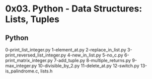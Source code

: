 # 0x03. Python - Data Structures: Lists, Tuples
## Python
0-print_list_integer.py
1-element_at.py
2-replace_in_list.py
3-print_reversed_list_integer.py
4-new_in_list.py
5-no_c.py
6-print_matrix_integer.py
7-add_tuple.py
8-multiple_returns.py
9-max_integer.py
10-divisible_by_2.py
11-delete_at.py
12-switch.py
13-is_palindrome.c, lists.h
